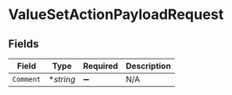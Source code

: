 # ValueSetActionPayloadRequest


## Fields

| Field              | Type               | Required           | Description        |
| ------------------ | ------------------ | ------------------ | ------------------ |
| `Comment`          | **string*          | :heavy_minus_sign: | N/A                |